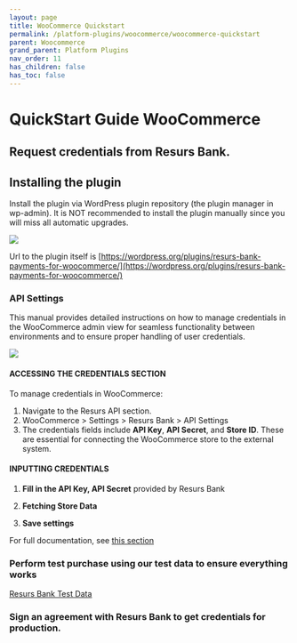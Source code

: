 ```yaml
---
layout: page
title: WooCommerce Quickstart
permalink: /platform-plugins/woocommerce/woocommerce-quickstart
parent: Woocommerce
grand_parent: Platform Plugins
nav_order: 11
has_children: false
has_toc: false
---
```


# QuickStart Guide WooCommerce

## Request credentials from Resurs Bank.

## Installing the plugin

Install the plugin via WordPress plugin repository (the plugin manager
in wp-admin). It is NOT recommended to install the plugin manually since
you will miss all automatic upgrades.

![](../../../../attachments/91029967/wp_download.png)

Url to the plugin itself is
[https://wordpress.org/plugins/resurs-bank-payments-for-woocommerce/](https://wordpress.org/plugins/resurs-bank-payments-for-woocommerce/)

### API Settings

This manual provides detailed instructions on how to manage credentials in the WooCommerce admin view for seamless
functionality between environments and to ensure proper handling of user credentials.

![](../../../../attachments/files/wp_credentials.png)

#### ACCESSING THE CREDENTIALS SECTION

To manage credentials in WooCommerce:

1. Navigate to the Resurs API section.
2. WooCommerce > Settings > Resurs Bank > API Settings
3. The credentials fields include **API Key**, **API Secret**, and **Store ID**. These are essential for connecting the
   WooCommerce store to the external system.

#### INPUTTING CREDENTIALS

1. **Fill in the API Key, API Secret** provided by Resurs Bank

2. **Fetching Store Data**

3. **Save settings**

For full documentation, see [this section](resurs-merchant-api-for-woocommerce.md)

### Perform test purchase using our test data to ensure everything works

[Resurs Bank Test Data](https://developers.resurs.com/testing/)

### Sign an agreement with Resurs Bank to get credentials for production.
